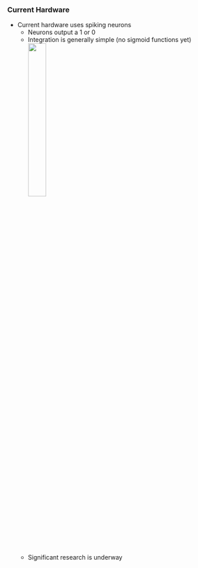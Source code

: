 ### Current Hardware
- Current hardware uses spiking neurons
	- Neurons output a 1 or 0
	- Integration is generally simple (no sigmoid functions yet) <img src="./images/sigmoid.png" width=30%>
	- Significant research is underway

